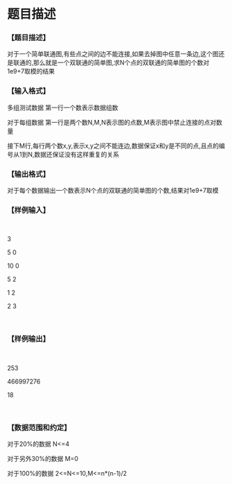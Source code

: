 # 题目描述


<h3>
【题目描述】
</h3>
<p>
对于一个简单联通图,有些点之间的边不能连接,如果去掉图中任意一条边,这个图还是联通的,那么就是一个双联通的简单图,求N个点的双联通的简单图的个数对1e9+7取模的结果
</p>
<h3>
【输入格式】
</h3>
<p>
多组测试数据 第一行一个数表示数据组数
</p>
<p>
对于每组数据 第一行是两个数N,M,N表示图的点数,M表示图中禁止连接的点对数量
</p>
<p>
接下M行,每行两个数x,y,表示x,y之间不能连边,数据保证x和y是不同的点,且点的编号从1到N,数据还保证没有这样重复的关系
</p>
<h3>
【输出格式】
</h3>
<p>
对于每个数据输出一个数表示N个点的双联通的简单图的个数,结果对1e9+7取模
</p>
<h3>
【样例输入】
</h3>
<p>
<br/>
</p>
<p>
3
</p>
<p>
5 0
</p>
<p>
10 0
</p>
<p>
5 2
</p>
<p>
1 2
</p>
<p>
2 3
</p>
<p>
<br/>
</p>
<h3>
【样例输出】
</h3>
<p>
<br/>
</p>
<p>
253
</p>
<p>
466997276
</p>
<p>
18
</p>
<p>
<br/>
</p>
<h3>
【数据范围和约定】
</h3>
<p>
对于20%的数据 N&lt;=4
</p>
<p>
对于另外30%的数据 M=0
</p>
<p>
对于100%的数据 2&lt;=N&lt;=10,M&lt;=n*(n-1)/2
</p>
